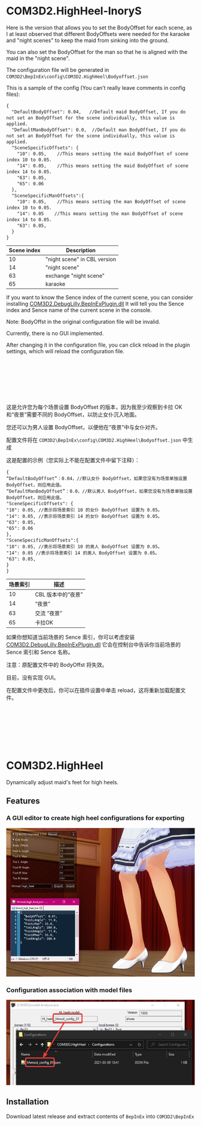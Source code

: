 # COM3D2.HighHeel-InoryS

Here is the version that allows you to set the BodyOffset for each scene, as I at least observed that different BodyOffsets were needed for the karaoke and "night scenes" to keep the maid from sinking into the ground.

You can also set the BodyOffset for the man so that he is aligned with the maid in the "night scene".

The configuration file will be generated in `COM3D2\BepInEx\config\COM3D2.HighHeel\Bodyoffset.json`

This is a sample of the config (You can't really leave comments in config files):
```
{
  "DefaultBodyOffset": 0.04,   //Default maid BodyOffset, If you do not set an BodyOffset for the scene individually, this value is applied.
  "DefaultManBodyOffset": 0.0,  //Default man BodyOffset, If you do not set an BodyOffset for the scene individually, this value is applied.
  "SceneSpecificOffsets": {
    "10": 0.05,    //This means setting the maid BodyOffset of scene index 10 to 0.05.
    "14": 0.05,    //This means setting the maid BodyOffset of scene index 14 to 0.05.
    "63": 0.05,
    "65": 0.06
  },
  "SceneSpecificManOffsets":{
    "10": 0.05,    //This means setting the man BodyOffset of scene index 10 to 0.05.
    "14": 0.05    //This means setting the man BodyOffset of scene index 14 to 0.05.
    "63": 0.05,
  }
}
```


| Scene index | Description |
| ----------- | ----------- |
| 10      | "night scene" in CBL version       |
| 14     | "night scene"       |
| 63     | exchange "night scene"   |
| 65     | karaoke   |


If you want to know the Sence index of the current scene, you can consider installing [COM3D2.DebugLilly.BepInExPlugin.dll](https://github.com/customordermaid3d2/COM3D2.Lilly.BepInExPlugin/releases)
It will tell you the Sence index and Sence name of the current scene in the console.


Note: BodyOffst in the original configuration file will be invalid. 

Currently, there is no GUI implemented. 



After changing it in the configuration file, you can click reload in the plugin settings, which will reload the configuration file.




<br>
<br>
<br>
<br>
<br>
<br>


这是允许您为每个场景设置 BodyOffset 的版本，因为我至少观察到卡拉 OK 和“夜景”需要不同的 BodyOffset，以防止女仆沉入地面。

您还可以为男人设置 BodyOffset，以便他在“夜景”中与女仆对齐。

配置文件将在 `COM3D2\BepInEx\config\COM3D2.HighHeel\Bodyoffset.json` 中生成

这是配置的示例（您实际上不能在配置文件中留下注释）：
```
{
“DefaultBodyOffset”：0.04，//默认女仆 BodyOffset，如果您没有为场景单独设置 BodyOffset，则应用此值。
“DefaultManBodyOffset”：0.0，//默认男人 BodyOffset，如果您没有为场景单独设置 BodyOffset，则应用此值。
"SceneSpecificOffsets": {
"10": 0.05, //表示将场景索引 10 的女仆 BodyOffset 设置为 0.05。
"14": 0.05, //表示将场景索引 14 的女仆 BodyOffset 设置为 0.05。
"63": 0.05,
"65": 0.06
},
"SceneSpecificManOffsets":{
"10": 0.05, //表示将场景索引 10 的男人 BodyOffset 设置为 0.05。
"14": 0.05 //表示将场景索引 14 的男人 BodyOffset 设置为 0.05。
"63": 0.05,
}
}
```

| 场景索引 | 描述 |
| ----------- | ----------- |
| 10 | CBL 版本中的“夜景”|
| 14 | “夜景” |
| 63 | 交流 “夜景” |
| 65 | 卡拉OK |

如果你想知道当前场景的 Sence 索引，你可以考虑安装 [COM3D2.DebugLilly.BepInExPlugin.dll](https://github.com/customordermaid3d2/COM3D2.Lilly.BepInExPlugin/releases)
它会在控制台中告诉你当前场景的 Sence 索引和 Sence 名称。

注意：原配置文件中的 BodyOffst 将失效。

目前，没有实现 GUI。

在配置文件中更改后，你可以在插件设置中单击 reload，这将重新加载配置文件。










<br>
<br>
<br>
<br>
<br>
<br>








# COM3D2.HighHeel

Dynamically adjust maid's feet for high heels.

## Features

### A GUI editor to create high heel configurations for exporting

![GUI Editor](./img/gui_editor.png)

### Configuration association with model files

![Configuration Association](./img/config_association.png)

## Installation

Download latest release and extract contents of `BepInEx` into `COM3D2\BepInEx`
